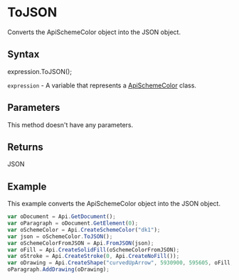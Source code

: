# ToJSON

Converts the ApiSchemeColor object into the JSON object.

## Syntax

expression.ToJSON();

`expression` - A variable that represents a [ApiSchemeColor](../ApiSchemeColor.md) class.

## Parameters

This method doesn't have any parameters.

## Returns

JSON

## Example

This example converts the ApiSchemeColor object into the JSON object.

```javascript
var oDocument = Api.GetDocument();
var oParagraph = oDocument.GetElement(0);
var oSchemeColor = Api.CreateSchemeColor("dk1");
var json = oSchemeColor.ToJSON();
var oSchemeColorFromJSON = Api.FromJSON(json);
var oFill = Api.CreateSolidFill(oSchemeColorFromJSON);
var oStroke = Api.CreateStroke(0, Api.CreateNoFill());
var oDrawing = Api.CreateShape("curvedUpArrow", 5930900, 595605, oFill, oStroke);
oParagraph.AddDrawing(oDrawing);
```
